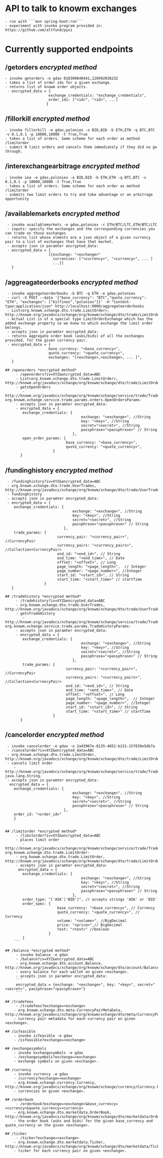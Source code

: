 # API to talk to knowm exchanges
    - run with ```mvn spring-boot:run```
    - experiment with invoke program provided in: https://github.com/altfund/pyxi


# Currently supported endpoints


## /getorders *encrypted method*
    - invoke getorders -e gdax 018309840441,120992038232
    - takes a list of order ids for a given exchange.
    - returns list of knowm order objects.
     - encrypted_data = {
                        exchange_credentials: "exchange_credentials",
                        order_ids: ["<id>", "<id>", ...]
                       }

## /fillorkill *encrypted method*
    - invoke fillorkill -e gdax,poloniex -o BID,BID -b ETH,ETH -q BTC,BTC -v 0.1,0.1 -p 10000,10000 -t True,True
    - takes a list of orders. Same scheme for each order as method /limitorder
    - submit N limit orders and cancels them immediately if they did no go through.

## /interexchangearbitrage *encrypted method*
    - invoke iea -e gdax,poloniex -o BID,BID -b ETH,ETH -q BTC,BTC -v 0.1,0.1 -p 10000,10000 -t True,True
    - takes a list of orders. Same scheme for each order as method /limitorder
    - submits two limit orders to try and take advantage or an arbitrage opportunity

## /availablemarkets *encrypted method*
     - invoke availablemarkets -e gdax,poloniex -c ETH/BTC/LTC,ETH/BTC/LTC
     - inputs: specify the exchanges and the corresponding currencies you can trade on those exchanges
     - returns list whose elments are a json object of a given currency pair to a list of exchanges that have that market.
     - accepts json in paramter encrypted_data:
     - encrypted_data = {
                        [{exchange: "<exchange>"
                          currencies: ["<currency>", "<currency>", ... ]
                          ...}]
       }

## /aggreagateorderbooks *encrypted method*
     - invoke aggregateorderbooks -b BTC -q ETH -e gdax,poloniex 
     - curl -X POST --data '{"base_currency": "BTC","quote_currency": "ETH", "exchanges": ["bitfinex","poloniex"]}' -H "Content-type:application/json" http://localhost:9000/aggregateorderbooks
     - List<org.knowm.xchange.dto.trade.LimitOrder>, http://knowm.org/javadocs/xchange/org/knowm/xchange/dto/trade/LimitOrder.html 
     - Actual List is of a special type LimitOrderExchange which has the added exchange property so we know to which exchange the limit order belongs.
     - accepts json in paramter encrypted_data:
     - returns aggregate order book (asks/bids) of all the exchanges provided, for the given currency pair.
     - encrypted_data = {
                        base_currency: "<base_currency>",
                        quote_currency: "<quote_currency>",
                        exchanges: "[<exchange>,<exchange>, ... ]",
       }
```
## /openorders *encrypted method*
     - /openorders?iv=XYZ&encrypted_data=ABC
     - List<org.knowm.xchange.dto.trade.LimitOrder>, http://knowm.org/javadocs/xchange/org/knowm/xchange/dto/trade/LimitOrder.html 
     - getsOpenOrders
        - http://knowm.org/javadocs/xchange/org/knowm/xchange/service/trade/TradeService.html#getOpenOrders-org.knowm.xchange.service.trade.params.orders.OpenOrdersParams-
     - accepts json in paramter encrypted_data:
     - encrypted_data = {
        exchange_credentials: {
                                   exchange: "<exchange>", //String
                                   key: "<key>", //String
                                   secret="<secret>", //String
                                   passphrase="<passphrase>" // String
                               },
        open_order_params: {
                            base_currency: "<base_currency>",
                            quote_currency: "<quote_currency>",
                      } 
       }
```
## /fundinghistory *encrypted method*
     - /fundinghistory?iv=XYZ&encrypted_data=ABC
     - org.knowm.xchange.dto.trade.UserTrades, http://knowm.org/javadocs/xchange/org/knowm/xchange/dto/trade/UserTrades.html 
     - fundinghistory
     - accepts json in paramter encrypted_data:
     - encrypted_data = {
        exchange_credentials: {
                                   exchange: "<exchange>", //String
                                   key: "<key>", //String
                                   secret="<secret>", //String
                                   passphrase="<passphrase>" // String
                               },
        trade_params: {
                            currency_pair: "<currency_pair>",  //CurrencyPair
                            currency_pairs: "<currency_pairs>", //Collection<CurrencyPair>
                            end_id: "<end_id>", // String
                            end_time: "<end_time>", // Date
                            offset: "<offset>", // Long
                            page_length: "<page_length>",  // Integer
                            page_number: "<page_number>", //Integer
                            start_id: "<start_id>", // String
                            start_time: "<start_time>" // startTime
                      } 
       }
```
## /tradehistory *encrypted method*
     - /tradehistory?iv=XYZ&encrypted_data=ABC
     - org.knowm.xchange.dto.trade.UserTrades, http://knowm.org/javadocs/xchange/org/knowm/xchange/dto/trade/UserTrades.html 
     - getsTradeHistory
        - http://knowm.org/javadocs/xchange/org/knowm/xchange/service/trade/TradeService.html#getTradeHistory-org.knowm.xchange.service.trade.params.TradeHistoryParams-
     - accepts json in paramter encrypted_data:
     - encrypted_data = {
        exchange_credentials: {
                                   exchange: "<exchange>", //String
                                   key: "<key>", //String
                                   secret="<secret>", //String
                                   passphrase="<passphrase>" // String
                               },
        trade_params: {
                            currency_pair: "<currency_pair>",  //CurrencyPair
                            currency_pairs: "<currency_pairs>", //Collection<CurrencyPair>
                            end_id: "<end_id>", // String
                            end_time: "<end_time>", // Date
                            offset: "<offset>", // Long
                            page_length: "<page_length>",  // Integer
                            page_number: "<page_number>", //Integer
                            start_id: "<start_id>", // String
                            start_time: "<start_time>" // startTime
                      } 
       }
```
## /cancelorder *encrypted method*
     - invoke cancelorder -e gdax -o 2a43967e-8135-4652-b131-15f839e5db7a
     - /cancelorder?iv=XYZ&encrypted_data=ABC
     - org.knowm.xchange.dto.trade.LimitOrder, http://knowm.org/javadocs/xchange/org/knowm/xchange/dto/trade/LimitOrder.html 
     - cancels limit order
        - http://knowm.org/javadocs/xchange/org/knowm/xchange/service/trade/TradeService.html#cancelOrder-java.lang.String-
     - accepts json in paramter encrypted_data:
      encrypted_data = {
        exchange_credentials: {
                                   exchange: "<exchange>", //String
                                   key: "<key>", //String
                                   secret="<secret>", //String
                                   passphrase="<passphrase>" // String
                               },
        order_id: "<order_id>" 
        }
```

## /limitorder *encrypted method*
     - /limitorder?iv=XYZ&encrypted_data=ABC
     - places limit order
        - http://knowm.org/javadocs/xchange/org/knowm/xchange/service/trade/TradeService.html#placeLimitOrder-org.knowm.xchange.dto.trade.LimitOrder-
     - org.knowm.xchange.dto.trade.LimitOrder, http://knowm.org/javadocs/xchange/org/knowm/xchange/dto/trade/LimitOrder.html 
     - accepts json in paramter encrypted_data:
      encrypted_data = {
        exchange_credentials: {
                                   exchange: "<exchange>", //String
                                   key: "<key>", //String
                                   secret="<secret>", //String
                                   passphrase="<passphrase>" // String
                               },
        order_type: "['ASK'|'BID']", // accepts strings 'ASK' or 'BID'
        order_spec: {
                        base_currency: "<base_currency>", // Currency
                        quote_currency: "<quote_currency>", // Currency
                        volume: "<volume>", //BigDecimal
                        price: "<price>",// BigDecimal
                        test: "<test>" //boolean
                    }
        }
    ```

## /balance *encrypted method*
     - invoke balance -e gdax
     - /balance?iv=XYZ&encrypted_data=ABC
     - org.knowm.xchange.dto.account.Balance, http://knowm.org/javadocs/xchange/org/knowm/xchange/dto/account/Balance.html 
     - every balance for each wallet on given <exchange>.
     - accepts json in paramter encrypted_data:
     ```
     encrypted_data = {exchange: "<exchange>", key: "<key>", secret="<secret>", passphrase="<passphrase>"}
     ```

## /tradefees
     - /tradefees?exchange=<exchange>
    - org.knowm.xchange.dto.meta.CurrencyPairMetaData, http://knowm.org/javadocs/xchange/org/knowm/xchange/dto/meta/CurrencyPairMetaData.html
    - currency pair metadata for each currency pair on given <exchange>.

## /isfeasible
    - invoke isfeasible -e gdax
    - /isfeasible?exchange=<exchange>
    
## /exchangesymbols
    - invoke exchangesymbols -e gdax
    - /exchangesymbols?exchange=<exchange>
    - exchange symbols on given <exchange>.

## /currency
    - invoke currency -e gdax
    - /currency?exchange=<exchange>
    - org.knowm.xchange.currency.Currency, http://knowm.org/javadocs/xchange/org/knowm/xchange/currency/Currency.html
    - currencies on given <exchange>.

## /orderbook
     - /orderbook?exchange=<exchange>&base_currency=<currency>&quote_currency=<currency>
    - org.knowm.xchange.dto.marketdata.OrderBook, http://knowm.org/javadocs/xchange/org/knowm/xchange/dto/marketdata/OrderBook.html
    - the order book (asks and bids) for the given base_currency and quote_currency on the given <exchange>.

## /ticker
     - /ticker?exchange=<exchange>
    - org.knowm.xchange.dto.marketdata.Ticker, http://knowm.org/javadocs/xchange/org/knowm/xchange/dto/marketdata/Ticker.html
    - ticker for each currency pair on given <exchange>.

